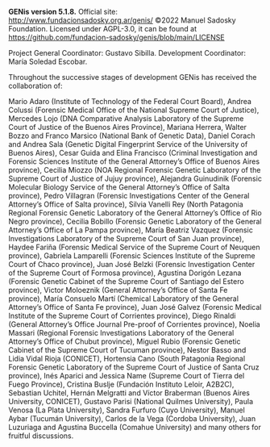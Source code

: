 **GENis version 5.1.8.** 
Official site: http://www.fundacionsadosky.org.ar/genis/
©2022 Manuel Sadosky Foundation.
Licensed under AGPL-3.0, it can be found at 
https://github.com/fundacion-sadosky/genis/blob/main/LICENSE

Project General Coordinator: Gustavo Sibilla.
Development Coordinator: María Soledad Escobar.

Throughout the successive stages of development GENis has received the collaboration of:

Mario  Adaro (Institute  of  Technology  of  the Federal  Court  Board),  Andrea  Colussi  (Forensic  Medical Office of the National Supreme Court of  Justice), Mercedes Lojo (DNA Comparative Analysis Laboratory of  the  Supreme  Court  of Justice  of  the  Buenos  Aires  Province),  Mariana  Herrera,  Walter  Bozzo  and Franco  Marsico  (National  Bank  of  Genetic  Data),  Daniel  Corach  and  Andrea  Sala  (Genetic  Digital Fingerprint  Service  of  the  University  of  Buenos  Aires),  Cesar  Guida  and  Elina  Francisco  (Criminal Investigation and Forensic Sciences Institute of the General Attorney’s Office of Buenos Aires province), Cecilia  Miozzo  (NOA  Regional  Forensic  Genetic  Laboratory  of  the  Supreme  Court  of  Justice  of  Jujuy province), Alejandra  Guinudinik (Forensic Molecular Biology Service  of  the  General Attorney’s Office of Salta province), Pedro Villagran (Forensic Investigations Center of the General Attorney’s Office of Salta province),  Silvia  Vanelli  Rey  (North  Patagonia  Regional  Forensic  Genetic  Laboratory  of  the  General Attorney’s  Office  of  Rio Negro  province), Cecilia  Bobillo (Forensic  Genetic  Laboratory  of  the  General Attorney’s Office  of  La Pampa  province), María  Beatriz  Vazquez (Forensic  Investigations Laboratory of the Supreme Court of San Juan province), Haydee Fariña (Forensic Medical Service of the Supreme Court of Neuquen  province),  Gabriela  Lamparelli (Forensic Sciences Institute  of  the Supreme  Court  of  Chaco province), Juan José  Belzki (Forensic  Investigation  Center  of the  Supreme Court of  Formosa  province), Agustina  Dorigón  Lezana  (Forensic  Genetic  Cabinet  of  the  Supreme  Court  of  Santiago  del  Estero province), Victor  Moloeznik  (General  Attorney’s  Office  of  Santa  Fe  province),  María  Consuelo  Martí (Chemical Laboratory of the General Attorney’s Office of Santa Fe province),  Juan José Galvez (Forensic Medical Institute of the Supreme Court of Corrientes province), Diego Rinaldi (General Attorney’s Office Journal Pre-proof of  Corrientes  province),  Noelia  Massari  (Regional  Forensic  Investigations  Laboratory  of  the  General Attorney’s Office of Chubut province), Miguel Rubio (Forensic Genetic Cabinet of the  Supreme Court of Tucuman  province),  Nestor  Basso  and  Lidia  Vidal  Rioja  (CONICET),  Hortensia  Cano  (South  Patagonia Regional  Forensic  Genetic  Laboratory  of  the  Supreme  Court  of  Justice  of  Santa  Cruz  province),  Inés Aparici  and  Jessica  Name    (Supreme  Court  of  Tierra  del  Fuego  Province),  Cristina  Buslje  (Fundación Instituto  Leloir,  A2B2C),  Sebastian  Uchitel,  Hernán  Melgratti  and  Víctor  Braberman  (Buenos  Aires University, CONICET), Gustavo  Parisi  (National Quilmes  University),  Paula Venosa  (La  Plata University), Sandra  Furfuro  (Cuyo  University),  Manuel  Aybar  (Tucumán  University),  Carlos  de  la  Vega  (Cordoba University),  Juan  Luzuriaga  and Agustina  Buccella  (Comahue  University)  and  many  others  for  fruitful discussions.
